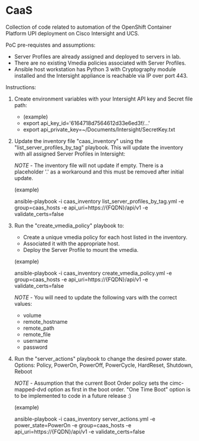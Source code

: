 # CaaS
Collection of code related to automation of the OpenShift Container Platform UPI deployment on Cisco Intersight and UCS.

PoC pre-requistes and assumptions:

- Server Profiles are already assigned and deployed to servers in lab.
- There are no existing Vmedia policies associated with Server Profiles.
- Ansible host workstation has Python 3 with Cryptography module installed and the Intersight appliance is reachable via IP over port 443.

Instructions:
1. Create environment variables with your Intersight API key and Secret file path:
   - (example)
   -  export api_key_id='6164718d7564612d33e6ed3f/...'
   -  export api_private_key=~/Documents/Intersight/SecretKey.txt
2. Update the inventory file "caas_inventory" using the "list_server_profiles_by_tag" playbook. This will update the inventory with all assigned Server Profiles in Intersight:

    *NOTE* - The inventory file will not update if empty. There is a placeholder '.' as a workaround and this must be removed after initial update.

    (example)

    ansible-playbook -i caas_inventory list_server_profiles_by_tag.yml -e group=caas_hosts -e api_uri=https://{FQDN}/api/v1 -e validate_certs=false

3. Run the "create_vmedia_policy" playbook to:
    - Create a unique vmedia policy for each host listed in the inventory. 
    - Associated it with the appropriate host.
    - Deploy the Server Profile to mount the vmedia.
    
    (example)
    
    ansible-playbook -i caas_inventory create_vmedia_policy.yml -e group=caas_hosts -e api_uri=https://{FQDN}/api/v1 -e validate_certs=false
    
    *NOTE* - You will need to update the following vars with the correct values:
    - volume
    - remote_hostname
    - remote_path
    - remote_file
    - username
    - password
4. Run the "server_actions" playbook to change the desired power state. Options: Policy, PowerOn, PowerOff, PowerCycle, HardReset, Shutdown, Reboot
    
    *NOTE* - Assumption that the current Boot Order policy sets the cimc-mapped-dvd option as first in the boot order. "One Time Boot" option is to be implemented to code in a future release :)
    
    (example)
    
    ansible-playbook -i caas_inventory server_actions.yml -e power_state=PowerOn -e group=caas_hosts -e api_uri=https://{FQDN}/api/v1 -e validate_certs=false

